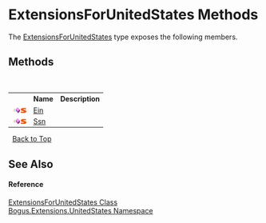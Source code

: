 # ExtensionsForUnitedStates Methods
 

The <a href="T_Bogus_Extensions_UnitedStates_ExtensionsForUnitedStates">ExtensionsForUnitedStates</a> type exposes the following members.


## Methods
&nbsp;<table><tr><th></th><th>Name</th><th>Description</th></tr><tr><td>![Public method](media/pubmethod.gif "Public method")![Static member](media/static.gif "Static member")</td><td><a href="M_Bogus_Extensions_UnitedStates_ExtensionsForUnitedStates_Ein">Ein</a></td><td /></tr><tr><td>![Public method](media/pubmethod.gif "Public method")![Static member](media/static.gif "Static member")</td><td><a href="M_Bogus_Extensions_UnitedStates_ExtensionsForUnitedStates_Ssn">Ssn</a></td><td /></tr></table>&nbsp;
<a href="#extensionsforunitedstates-methods">Back to Top</a>

## See Also


#### Reference
<a href="T_Bogus_Extensions_UnitedStates_ExtensionsForUnitedStates">ExtensionsForUnitedStates Class</a><br /><a href="N_Bogus_Extensions_UnitedStates">Bogus.Extensions.UnitedStates Namespace</a><br />